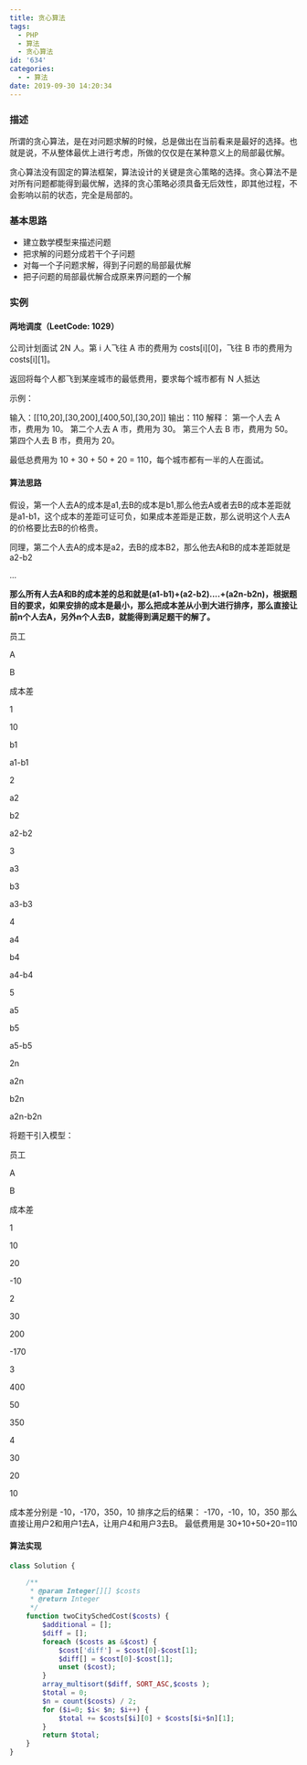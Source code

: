 ```yaml
---
title: 贪心算法
tags:
  - PHP
  - 算法
  - 贪心算法
id: '634'
categories:
  - - 算法
date: 2019-09-30 14:20:34
---
```


### 描述

所谓的贪心算法，是在对问题求解的时候，总是做出在当前看来是最好的选择。也就是说，不从整体最优上进行考虑，所做的仅仅是在某种意义上的局部最优解。

贪心算法没有固定的算法框架，算法设计的关键是贪心策略的选择。贪心算法不是对所有问题都能得到最优解，选择的贪心策略必须具备无后效性，即其他过程，不会影响以前的状态，完全是局部的。

### 基本思路

*   建立数学模型来描述问题
*   把求解的问题分成若干个子问题
*   对每一个子问题求解，得到子问题的局部最优解
*   把子问题的局部最优解合成原来界问题的一个解

### 实例

#### 两地调度（LeetCode: 1029）

公司计划面试 2N 人。第 i 人飞往 A 市的费用为 costs\[i\]\[0\]，飞往 B 市的费用为 costs\[i\]\[1\]。

返回将每个人都飞到某座城市的最低费用，要求每个城市都有 N 人抵达

示例：

输入：\[\[10,20\],\[30,200\],\[400,50\],\[30,20\]\] 输出：110 解释： 第一个人去 A 市，费用为 10。 第二个人去 A 市，费用为 30。 第三个人去 B 市，费用为 50。 第四个人去 B 市，费用为 20。

最低总费用为 10 + 30 + 50 + 20 = 110，每个城市都有一半的人在面试。

#### 算法思路

假设，第一个人去A的成本是a1,去B的成本是b1,那么他去A或者去B的成本差距就是a1-b1，这个成本的差距可证可负，如果成本差距是正数，那么说明这个人去A的价格要比去B的价格贵。

同理，第二个人去A的成本是a2，去B的成本B2，那么他去A和B的成本差距就是a2-b2

...

**那么所有人去A和B的成本差的总和就是(a1-b1)+(a2-b2)....+(a2n-b2n)，根据题目的要求，如果安排的成本是最小，那么把成本差从小到大进行排序，那么直接让前n个人去A，另外n个人去B，就能得到满足题干的解了。**

员工

A

B

成本差

1

10

b1

a1-b1

2

a2

b2

a2-b2

3

a3

b3

a3-b3

4

a4

b4

a4-b4

5

a5

b5

a5-b5

2n

a2n

b2n

a2n-b2n

将题干引入模型：

员工

A

B

成本差

1

10

20

\-10

2

30

200

\-170

3

400

50

350

4

30

20

10

成本差分别是 -10，-170，350，10 排序之后的结果： -170，-10，10，350 那么直接让用户2和用户1去A，让用户4和用户3去B。 最低费用是 30+10+50+20=110

#### 算法实现

```php
class Solution {

    /**
     * @param Integer[][] $costs
     * @return Integer
     */
    function twoCitySchedCost($costs) {
        $additional = [];
        $diff = [];
        foreach ($costs as &$cost) {
            $cost['diff'] = $cost[0]-$cost[1];
            $diff[] = $cost[0]-$cost[1];
            unset ($cost);
        }
        array_multisort($diff, SORT_ASC,$costs );
        $total = 0;
        $n = count($costs) / 2;
        for ($i=0; $i< $n; $i++) {
            $total += $costs[$i][0] + $costs[$i+$n][1];
        }
        return $total;
    }
}
```